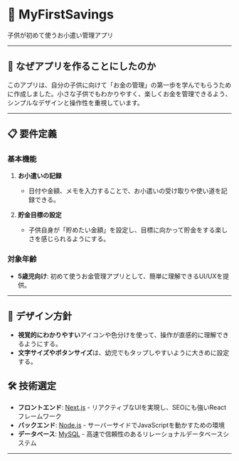 # 📱 MyFirstSavings

子供が初めて使うお小遣い管理アプリ

---

## 🌟 なぜアプリを作ることにしたのか

このアプリは、自分の子供に向けて「お金の管理」の第一歩を学んでもらうために作成しました。小さな子供でもわかりやすく、楽しくお金を管理できるよう、シンプルなデザインと操作性を重視しています。

---

## 📋 要件定義

### 基本機能
1. **お小遣いの記録**
   - 日付や金額、メモを入力することで、お小遣いの受け取りや使い道を記録できる。

2. **貯金目標の設定**
   - 子供自身が「貯めたい金額」を設定し、目標に向かって貯金をする楽しさを感じられるようにする。

### 対象年齢
- **5歳児向け**: 初めて使うお金管理アプリとして、簡単に理解できるUI/UXを提供。

---

## 🎨 デザイン方針

- **視覚的にわかりやすい**アイコンや色分けを使って、操作が直感的に理解できるようにする。
- **文字サイズやボタンサイズ**は、幼児でもタップしやすいように大きめに設定する。


## 🛠 技術選定

- **フロントエンド**: [Next.js](https://nextjs.org/) - リアクティブなUIを実現し、SEOにも強いReactフレームワーク
- **バックエンド**: [Node.js](https://nodejs.org/) - サーバーサイドでJavaScriptを動かすための環境
- **データベース**: [MySQL](https://www.mysql.com/) - 高速で信頼性のあるリレーショナルデータベースシステム

---